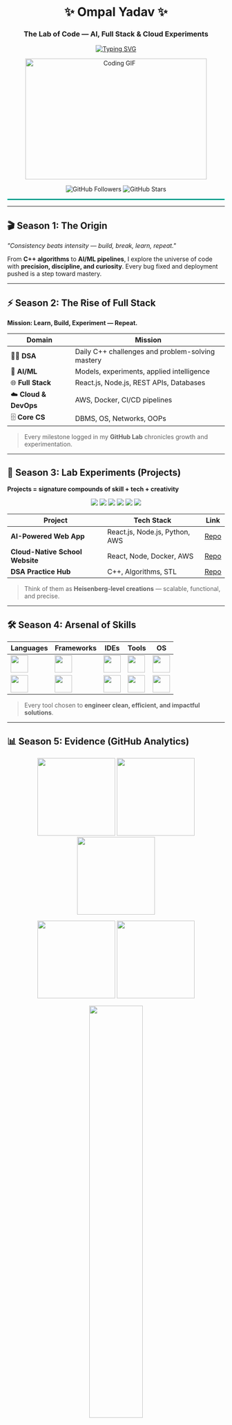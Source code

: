 <h1 align="center">✨ Ompal Yadav ✨</h1> 

<h3 align="center">The Lab of Code — AI, Full Stack & Cloud Experiments</h3>

<p align="center">
  <a href="https://git.io/typing-svg">
    <img src="https://readme-typing-svg.herokuapp.com?font=Fira+Code&size=24&pause=1000&color=00F5D4&center=true&vCenter=true&width=750&lines=🚀+AI%2FML+Engineer+in+the+Making;🌐+Full+Stack+Developer;☁️+Cloud+%26+DevOps+Explorer;📚+DSA+Problem+Solver;⚡+Open+Source+Contributor" alt="Typing SVG" />
  </a>
</p>

<p align="center">
  <img src="https://media.giphy.com/media/qgQUggAC3Pfv687qPC/giphy.gif" width="420" height="280" alt="Coding GIF">
</p>

<p align="center">
  <img src="https://img.shields.io/github/followers/ompalyadav?label=Followers&style=social" alt="GitHub Followers"/>
  <img src="https://img.shields.io/github/stars/ompalyadav?label=Stars&style=social" alt="GitHub Stars"/>
</p>

<hr style="border: 1px solid #00F5D4;"/>

---

## 🎬 Season 1: The Origin

*"Consistency beats intensity — build, break, learn, repeat."*  

From **C++ algorithms** to **AI/ML pipelines**, I explore the universe of code with **precision, discipline, and curiosity**. Every bug fixed and deployment pushed is a step toward mastery.

---

## ⚡ Season 2: The Rise of Full Stack

**Mission: Learn, Build, Experiment — Repeat.**  

| Domain | Mission |
|--------|--------|
| 🧑‍💻 **DSA** | Daily C++ challenges and problem-solving mastery |
| 🤖 **AI/ML** | Models, experiments, applied intelligence |
| 🌐 **Full Stack** | React.js, Node.js, REST APIs, Databases |
| ☁️ **Cloud & DevOps** | AWS, Docker, CI/CD pipelines |
| 🗄️ **Core CS** | DBMS, OS, Networks, OOPs |

> Every milestone logged in my **GitHub Lab** chronicles growth and experimentation.

---

## 🚀 Season 3: Lab Experiments (Projects)

**Projects = signature compounds of skill + tech + creativity**  

<p align="center">
  <a href="https://github.com/ompalyadav/AI-Powered-Web-App"><img src="https://img.shields.io/badge/React.js-61DAFB?style=for-the-badge&logo=react&logoColor=white&labelColor=1F1F1F"/></a>
  <a href="https://github.com/ompalyadav/AI-Powered-Web-App"><img src="https://img.shields.io/badge/Node.js-339933?style=for-the-badge&logo=node.js&logoColor=white"/></a>
  <a href="https://github.com/ompalyadav/AI-Powered-Web-App"><img src="https://img.shields.io/badge/Python-3776AB?style=for-the-badge&logo=python&logoColor=white"/></a>
  <a href="https://github.com/ompalyadav/AI-Powered-Web-App"><img src="https://img.shields.io/badge/AWS-232F3E?style=for-the-badge&logo=amazon-aws&logoColor=white"/></a>
  <a href="https://github.com/ompalyadav/Cloud-Native-Hotel-Booking"><img src="https://img.shields.io/badge/Docker-2496ED?style=for-the-badge&logo=docker&logoColor=white"/></a>
  <a href="https://github.com/ompalyadav/DSA-Practice-Hub"><img src="https://img.shields.io/badge/C++-00599C?style=for-the-badge&logo=c%2B%2B&logoColor=white"/></a>
</p>

| Project | Tech Stack | Link |
|---------|------------|------|
| **AI-Powered Web App** | React.js, Node.js, Python, AWS | [Repo](https://github.com/OmpalYadav/Software-Development) |
| **Cloud-Native School Website** | React, Node, Docker, AWS | [Repo](https://github.com/OmpalYadav/fs-group-of-education) |
| **DSA Practice Hub** | C++, Algorithms, STL | [Repo](https://github.com/OmpalYadav/DSA-with-Cpp-Js) |

> Think of them as **Heisenberg-level creations** — scalable, functional, and precise.

---

## 🛠️ Season 4: Arsenal of Skills

| Languages | Frameworks | IDEs | Tools | OS |
| --------- | ---------- | ---- | ----- | -- |
| <img src="https://skillicons.dev/icons?i=java,cpp,c,python,js" height="40"/> | <img src="https://skillicons.dev/icons?i=react,redux,nodejs,express,spring" height="40"/> | <img src="https://skillicons.dev/icons?i=vscode,idea,eclipse" height="40"/> | <img src="https://skillicons.dev/icons?i=git,github,docker" height="40"/> | <img src="https://skillicons.dev/icons?i=windows,linux,ubuntu" height="40"/> |
| <img src="https://skillicons.dev/icons?i=mysql,mongodb" height="40"/> | <img src="https://skillicons.dev/icons?i=bootstrap,tailwind" height="40"/> | <img src="https://static-00.iconduck.com/assets.00/intellij-idea-icon-2048x2048-hsyna1mi.png" height="40"/> | <img src="https://skillicons.dev/icons?i=aws" height="40"/> | <img src="https://skillicons.dev/icons?i=arch" height="40"/> |

> Every tool chosen to **engineer clean, efficient, and impactful solutions**.

---

## 📊 Season 5: Evidence (GitHub Analytics)

<p align="center">
  <img src="http://github-profile-summary-cards.vercel.app/api/cards/profile-details?username=ompalyadav&theme=2077" height="180em"/>
  <img src="http://github-profile-summary-cards.vercel.app/api/cards/stats?username=ompalyadav&theme=2077" height="180em"/>
  <img src="http://github-profile-summary-cards.vercel.app/api/cards/productive-time?username=ompalyadav&theme=2077" height="180em"/>
</p>

<p align="center">
  <img src="http://github-profile-summary-cards.vercel.app/api/cards/repos-per-language?username=ompalyadav&theme=2077" height="180em"/>
  <img src="http://github-profile-summary-cards.vercel.app/api/cards/most-commit-language?username=ompalyadav&theme=2077" height="180em"/>
</p>

<p align="center">
  <img width="49.5%" src="https://nirzak-streak-stats.vercel.app?user=ompalyadav&theme=dark&hide_border=true" />
</p>

> Analytics = **practice + persistence + progress** — the true markers of growth.

---

## 🌍 Season 6: The Network 

Connect with me — the lab is open to collaborators, recruiters, and fellow experimenters:  

<p align="center">
  <!-- Gmail -->
  <a href="mailto:ompalyadav.dev@gmail.com" target="_blank">
    <img src="https://upload.wikimedia.org/wikipedia/commons/7/7e/Gmail_icon_%282020%29.svg" 
         alt="Gmail" height="40" width="40" style="margin: 0 20px;"/>
  </a>

  <!-- LinkedIn -->
  <a href="https://linkedin.com/in/ompalyadav" target="_blank">
    <img src="https://raw.githubusercontent.com/rahuldkjain/github-profile-readme-generator/master/src/images/icons/Social/linked-in-alt.svg" 
         alt="LinkedIn" height="40" width="40" style="margin: 0 20px;"/>
  </a>

  <!-- LeetCode -->
  <a href="https://leetcode.com/u/Ompal_Yadav" target="_blank">
    <img src="https://codolio.com/icons/leetcode_light.png" 
         alt="LeetCode" height="40" width="40" style="margin: 0 20px;"/>
  </a>

  <!-- CodeStudio / Naukri -->
  <a href="https://www.naukri.com/code360/profile/OmpalYadavdev" target="_blank">
    <img src="https://codolio.com/icons/codestudio_light.png" 
         alt="CodeStudio" height="40" width="40" style="margin: 0 20px;"/>
  </a>

  <!-- GeeksforGeeks -->
  <a href="https://www.geeksforgeeks.org/user/ompalyaqycg" target="_blank">
    <img src="https://codolio.com/icons/gfg.png" 
         alt="GeeksforGeeks" height="40" width="40" style="margin: 0 20px;"/>
  </a>

  <!-- InterviewBit -->
  <a href="https://www.interviewbit.com/profile/ompal-yadav_172" target="_blank">
    <img src="https://codolio.com/icons/interviewbit.png" 
         alt="InterviewBit" height="40" width="40" style="margin: 0 20px;"/>
  </a>

  <!-- CodeChef -->
  <a href="https://www.codechef.com/users/ompal_yadav_70" target="_blank">
    <img src="https://codolio.com/icons/codechef_light.png" 
         alt="CodeChef" height="40" width="40" style="margin: 0 20px;"/>
  </a>

  <!-- CodeForces -->
  <a href="https://codeforces.com/profile/ompalyadav.dev" target="_blank">
    <img src="https://codolio.com/icons/codeforces.png" 
         alt="CodeForces" height="40" width="40" style="margin: 0 20px;"/>
  </a>

  <!-- HackerRank -->
  <a href="https://www.hackerrank.com/profile/ompalyadav_dev" target="_blank">
    <img src="https://codolio.com/icons/hackerrank.png" 
         alt="HackerRank" height="40" width="40" style="margin: 0 20px;"/>
  </a>
</p>  

> My network spans **professional, collaborative, and problem-solving arenas** — always open for experiments and connections.  
> *“Code is not just what I write — it's the story I live.”*  
> Every repo here is a **chapter of Ompal Yadav’s Lab of Code**.

---

<p align="center">
  <img src="https://komarev.com/ghpvc/?username=ompalyadav&label=Profile%20Views&color=0e75b6&style=flat" alt="Profile Views"/>
</p>
